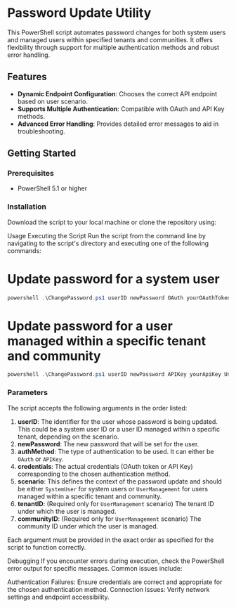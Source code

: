 # Password Update Utility

This PowerShell script automates password changes for both system users and managed users within specified tenants and communities. It offers flexibility through support for multiple authentication methods and robust error handling.

## Features

- **Dynamic Endpoint Configuration**: Chooses the correct API endpoint based on user scenario.
- **Supports Multiple Authentication**: Compatible with OAuth and API Key methods.
- **Advanced Error Handling**: Provides detailed error messages to aid in troubleshooting.

## Getting Started

### Prerequisites

- PowerShell 5.1 or higher

### Installation

Download the script to your local machine or clone the repository using:



Usage
Executing the Script
Run the script from the command line by navigating to the script's directory and executing one of the following commands:

# Update password for a system user
```powershell
powershell .\ChangePassword.ps1 userID newPassword OAuth yourOAuthToken SystemUser
```
# Update password for a user managed within a specific tenant and community
```powershell
powershell .\ChangePassword.ps1 userID newPassword APIKey yourApiKey UserManagement tenantID communityID
```
### Parameters
The script accepts the following arguments in the order listed:

1. **userID**: The identifier for the user whose password is being updated. This could be a system user ID or a user ID managed within a specific tenant, depending on the scenario.
2. **newPassword**: The new password that will be set for the user.
3. **authMethod**: The type of authentication to be used. It can either be `OAuth` or `APIKey`.
4. **credentials**: The actual credentials (OAuth token or API Key) corresponding to the chosen authentication method.
5. **scenario**: This defines the context of the password update and should be either `SystemUser` for system users or `UserManagement` for users managed within a specific tenant and community.
6. **tenantID**: (Required only for `UserManagement` scenario) The tenant ID under which the user is managed.
7. **communityID**: (Required only for `UserManagement` scenario) The community ID under which the user is managed.

Each argument must be provided in the exact order as specified for the script to function correctly.


Debugging
If you encounter errors during execution, check the PowerShell error output for specific messages. Common issues include:

Authentication Failures: Ensure credentials are correct and appropriate for the chosen authentication method.
Connection Issues: Verify network settings and endpoint accessibility.
